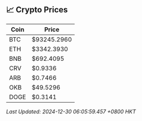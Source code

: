 ## 📈 Crypto Prices

| Coin | Price |
| ---- | ----- |
| BTC | $93245.2960 |
| ETH | $3342.3930 |
| BNB | $692.4095 |
| CRV | $0.9336 |
| ARB | $0.7466 |
| OKB | $49.5296 |
| DOGE | $0.3141 |

_Last Updated: 2024-12-30 06:05:59.457 +0800 HKT_